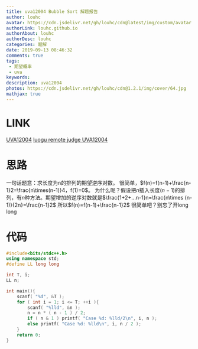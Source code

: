 ```yaml
---
title: uva12004 Bubble Sort 解题报告
author: louhc
avatar: https://cdn.jsdelivr.net/gh/louhc/cdn@latest/img/custom/avatar.jpg
authorLink: louhc.github.io
authorAbout: louhc
authorDesc: louhc
categories: 题解
date: 2019-09-13 08:46:32
comments: true
tags:
 - 期望概率
 - uva
keywords:
description: uva12004
photos: https://cdn.jsdelivr.net/gh/louhc/cdn@1.2.1/img/cover/64.jpg
mathjax: true
---
```


# LINK

[UVA12004](https://uva.onlinejudge.org/index.php?option=com_onlinejudge&Itemid=8&category=242&page=show_problem&problem=3155)
[luogu remote judge UVA12004](https://www.luogu.org/problem/UVA12004)

# 思路

一句话题意：求长度为n的排列的期望逆序对数。
很简单，$f(n)=f(n-1)+\frac{n-1}2=\frac{n\times(n-1)}4，f(1)=0$。
为什么呢？假设把$n$插入长度$(n-1)$的排列，有$n$种方法。期望增加的逆序对数就是$\frac{1+2+...n-1}n=\frac{n\times (n-1)}{2n}=\frac{n-1}2$
所以$f(n)=f(n-1)+\frac{n-1}2$
很简单吧？别忘了开long long

# 代码

```cpp
#include<bits/stdc++.h>
using namespace std;
#define LL long long

int T, i;
LL n;

int main(){
	scanf( "%d", &T );
	for ( int i = 1; i <= T; ++i ){
		scanf( "%lld", &n );
		n = n * ( n - 1 ) / 2;
		if ( n & 1 ) printf( "Case %d: %lld/2\n", i, n );
		else printf( "Case %d: %lld\n", i, n / 2 );
	}
	return 0;
}

```